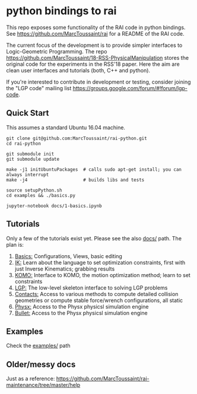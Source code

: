 # python bindings to rai

This repo exposes some functionality of the RAI code in python bindings. See https://github.com/MarcToussaint/rai for a README of the RAI code.

The current focus of the development is to provide simpler interfaces to Logic-Geometric Programming. The repo https://github.com/MarcToussaint/18-RSS-PhysicalManipulation stores the original code for the experiments in the RSS'18 paper. Here the aim are clean user interfaces and tutorials (both, C++ and python).

If you're interested to contribute in development or testing, consider joining the "LGP code" mailing list https://groups.google.com/forum/#!forum/lgp-code.

## Quick Start

This assumes a standard Ubuntu 16.04 machine.

```
git clone git@github.com:MarcToussaint/rai-python.git
cd rai-python

git submodule init
git submodule update

make -j1 initUbuntuPackages  # calls sudo apt-get install; you can always interrupt
make -j4                     # builds libs and tests

source setupPython.sh
cd examples && ./basics.py

jupyter-notebook docs/1-basics.ipynb 
```

## Tutorials

Only a few of the tutorials exist yet. Please see the also [docs/](docs/) path. The plan is:

1. [Basics:](docs/1-basics.ipynb) Configurations, Views, basic editing
1. [IK:](docs/2-constraints.ipynb) Learn about the language to set optimization constraints, first with just Inverse Kinematics; grabbing results
1. [KOMO:](docs/3-KOMO.ipynb) Interface to KOMO, the motion optimization method; learn to set constraints
1. [LGP:](docs/4-LGP.ipynb) The low-level skeleton interface to solving LGP problems
1. [Contacts:](docs/8-contacts.ipynb) Access to various methods to compute detailed collision geometries or compute stable force/wrench configurations, all static
1. [Physx:](docs/9-physx.ipynb) Access to the Physx physicsl simulation engine
1. [Bullet:](docs/10-bullet.ipynb) Access to the Physx physicsl simulation engine

## Examples

Check the [examples/](examples/) path

## Older/messy docs

Just as a reference: https://github.com/MarcToussaint/rai-maintenance/tree/master/help
